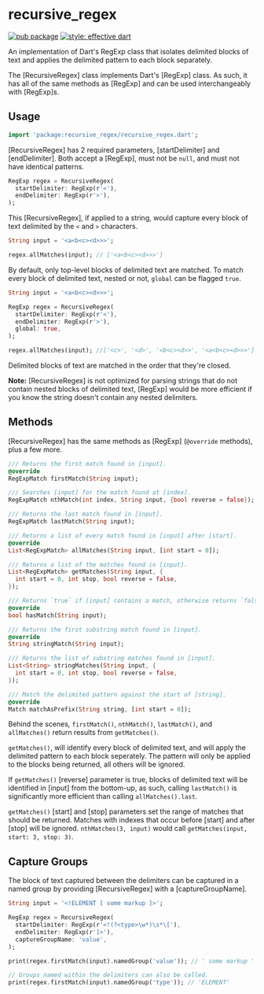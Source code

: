 # recursive_regex

[![pub package](https://img.shields.io/pub/v/recursive_regex.svg)](https://pub.dartlang.org/packages/recursive_regex)
[![style: effective dart](https://img.shields.io/badge/style-effective_dart-40c4ff.svg)](https://github.com/tenhobi/effective_dart)

An implementation of Dart's RegExp class that isolates delimited blocks
of text and applies the delimited pattern to each block separately.

The [RecursiveRegex] class implements Dart's [RegExp] class. As such,
it has all of the same methods as [RegExp] and can be used interchangeably
with [RegExp]s.

## Usage

```dart
import 'package:recursive_regex/recursive_regex.dart';
```

[RecursiveRegex] has 2 required parameters, [startDelimiter] and
[endDelimiter]. Both accept a [RegExp], must not be `null`, and
must not have identical patterns.

```dart
RegExp regex = RecursiveRegex(
  startDelimiter: RegExp(r'<'),
  endDelimiter: RegExp(r'>'),
);
```

This [RecursiveRegex], if applied to a string, would capture every block
of text delimited by the `<` and `>` characters.

```dart
String input = '<a<b<c><d>>>';

regex.allMatches(input); // ['<a<b<c><d>>>']
```

By default, only top-level blocks of delimited text are matched. To match
every block of delimited text, nested or not, `global` can be flagged `true`.

```dart
String input = '<a<b<c><d>>>';

RegExp regex = RecursiveRegex(
  startDelimiter: RegExp(r'<'),
  endDelimiter: RegExp(r'>'),
  global: true,
);

regex.allMatches(input); //['<c>', '<d>', '<b<c><d>>', '<a<b<c><d>>>']
```

Delimited blocks of text are matched in the order that they're closed.

__Note:__ [RecursiveRegex] is not optimized for parsing strings that do
not contain nested blocks of delimited text, [RegExp] would be more
efficient if you know the string doesn't contain any nested delimiters.

## Methods

[RecursiveRegex] has the same methods as [RegExp] (`@override` methods),
plus a few more.

```dart
/// Returns the first match found in [input].
@override
RegExpMatch firstMatch(String input);

/// Searches [input] for the match found at [index].
RegExpMatch nthMatch(int index, String input, {bool reverse = false});

/// Returns the last match found in [input].
RegExpMatch lastMatch(String input);

/// Returns a list of every match found in [input] after [start].
@override
List<RegExpMatch> allMatches(String input, [int start = 0]);

/// Returns a list of the matches found in [input].
List<RegExpMatch> getMatches(String input, {
  int start = 0, int stop, bool reverse = false,
});

/// Returns `true` if [input] contains a match, otherwise returns `false`.
@override
bool hasMatch(String input);

/// Returns the first substring match found in [input].
@override
String stringMatch(String input);

/// Returns the list of substring matches found in [input].
List<String> stringMatches(String input, {
  int start = 0, int stop, bool reverse = false,
});

/// Match the delimited pattern against the start of [string].
@override
Match matchAsPrefix(String string, [int start = 0]);
```

Behind the scenes, `firstMatch()`, `nthMatch()`, `lastMatch()`, and
`allMatches()` return results from `getMatches()`.

`getMatches()`, will identify every block of delimited text, and will apply
the delimited pattern to each block seperately. The pattern will only be
applied to the blocks being returned, all others will be ignored.

If `getMatches()` [reverse] parameter is true, blocks of delimited text will
be identified in [input] from the bottom-up, as such, calling `lastMatch()`
is significantly more efficient than calling `allMatches().last`.

`getMatches()` [start] and [stop] parameters set the range of matches that should be returned. Matches with indexes that occur before [start] and after
[stop] will be ignored. `nthMatches(3, input)` would call
`getMatches(input, start: 3, stop: 3)`.

## Capture Groups

The block of text captured between the delimiters can be captured in a
named group by providing [RecursiveRegex] with a [captureGroupName].

```dart
String input = '<!ELEMENT [ some markup ]>';

RegExp regex = RecursiveRegex(
  startDelimiter: RegExp(r'<!(?<type>\w*)\s*\['),
  endDelimiter: RegExp(r']>'),
  captureGroupName: 'value',
);

print(regex.firstMatch(input).namedGroup('value')); // ' some markup '

// Groups named within the delimiters can also be called.
print(regex.firstMatch(input).namedGroup('type')); // 'ELEMENT'
```
